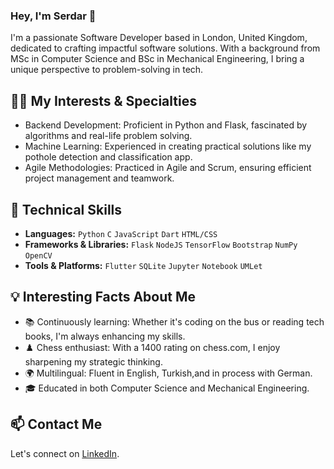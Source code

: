 ### Hey, I'm Serdar 👋

I'm a passionate Software Developer based in London, United Kingdom, dedicated to crafting impactful software solutions. With a background from MSc in Computer Science and BSc in Mechanical Engineering, I bring a unique perspective to problem-solving in tech.

## 👨‍💻 My Interests & Specialties

- Backend Development: Proficient in Python and Flask, fascinated by algorithms and real-life problem solving.
- Machine Learning: Experienced in creating practical solutions like my pothole detection and classification app.
- Agile Methodologies: Practiced in Agile and Scrum, ensuring efficient project management and teamwork.

## 🔧 Technical Skills

- **Languages:** `Python` `C` `JavaScript` `Dart` `HTML/CSS`
- **Frameworks & Libraries:** `Flask` `NodeJS` `TensorFlow` `Bootstrap` `NumPy` `OpenCV`
- **Tools & Platforms:** `Flutter` `SQLite` `Jupyter` `Notebook` `UMLet`

## 💡 Interesting Facts About Me

- 📚 Continuously learning: Whether it's coding on the bus or reading tech books, I'm always enhancing my skills.
- ♟️ Chess enthusiast: With a 1400 rating on chess.com, I enjoy sharpening my strategic thinking.
- 🌍 Multilingual: Fluent in English, Turkish,and in process with German.
- 🎓 Educated in both Computer Science and Mechanical Engineering.

## 📫 Contact Me

Let's connect on [LinkedIn](https://www.linkedin.com/in/pserdarakin/).

